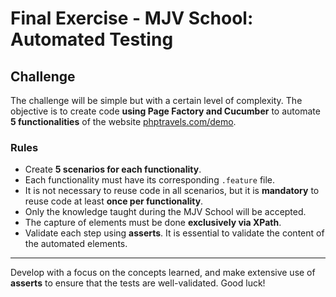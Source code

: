 # Final Exercise - MJV School: Automated Testing

## Challenge

The challenge will be simple but with a certain level of complexity. The objective is to create code **using Page Factory and Cucumber** to automate **5 functionalities** of the website [phptravels.com/demo](https://phptravels.com/demo).

### Rules

- Create **5 scenarios for each functionality**.
- Each functionality must have its corresponding `.feature` file.
- It is not necessary to reuse code in all scenarios, but it is **mandatory** to reuse code at least **once per functionality**.
- Only the knowledge taught during the MJV School will be accepted.
- The capture of elements must be done **exclusively via XPath**.
- Validate each step using **asserts**. It is essential to validate the content of the automated elements.

---

Develop with a focus on the concepts learned, and make extensive use of **asserts** to ensure that the tests are well-validated. Good luck!
